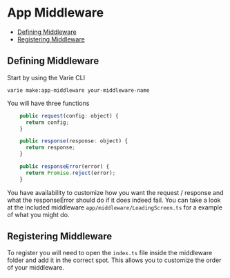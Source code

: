 # App Middleware

- [Defining Middleware](#defining-middleware)
- [Registering Middleware](#registering-middleware)

<a name="defining-middleware"></a>

## Defining Middleware

Start by using the Varie CLI

`varie make:app-middleware your-middleware-name`

You will have three functions

```js
    public request(config: object) {
      return config;
    }

    public response(response: object) {
      return response;
    }

    public responseError(error) {
      return Promise.reject(error);
    }
```

You have availability to customize how you want the request / response and what the responseError should do if it does indeed fail.
You can take a look at the included middleware `app/middleware/LoadingScreen.ts` for a example of what you might do.

<a name="registering-middleware"></a>

## Registering Middleware

To register you will need to open the `index.ts` file inside the middleware folder and add it in the correct spot.
This allows you to customize the order of your middleware.
